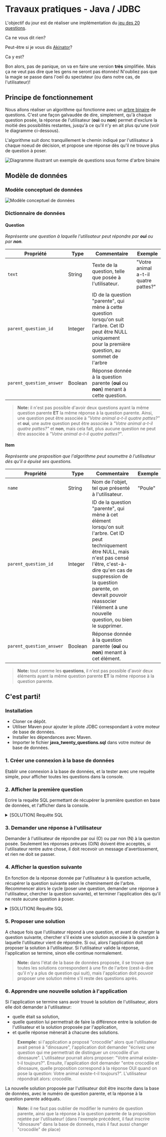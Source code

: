 # Travaux pratiques - Java / JDBC

L'objectif du jour est de réaliser une implémentation du [jeu des 20 questions](https://psycatgames.com/fr/magazine/conversation-starters/20-questions-game/).

Ca ne vous dit rien?

Peut-être si je vous dis [Akinator](https://fr.akinator.com/)?

Ca y est?

Bon alors, pas de panique, on va en faire une version **très** simplifiée. Mais ça ne veut pas dire que les gens ne seront pas étonnés! N'oubliez pas que la magie se passe dans l'oeil du spectateur (ou dans notre cas, de l'utilisateur)!

## Principe de fonctionnement

Nous allons réaliser un algorithme qui fonctionne avec un [arbre binaire](https://fr.wikipedia.org/wiki/Arbre_binaire) de questions. C'est une façon galvaudée de dire, simplement, qu'à chaque question posée, la réponse de l'utilisateur (**oui** ou **non**) permet d'exclure la moitié des possibilités restantes, jusqu'à ce qu'il n'y en ait plus qu'une (voir le diagramme ci-dessous).

L'algorithme suit donc tranquillement le chemin indiqué par l'utilisateur à chaque noeud de décision, et propose une réponse dès qu'il ne trouve plus de question à poser.

![Diagramme illustrant un exemple de questions sous forme d'arbre binaire](diagram.PNG)

## Modèle de données

### Modèle conceptuel de données

![Modèle conceptuel de données](er-model.PNG)

### Dictionnaire de données

#### Question

_Représente une question à laquelle l'utilisateur peut répondre par **oui** ou par **non**._

| Propriété | Type | Commentaire | Exemple |
| --- | --- | --- | --- |
| `text` | String | Texte de la question, telle que posée à l'utilisateur. | "Votre animal a-t-il quatre pattes?" |
| `parent_question_id` | Integer | ID de la question "parente", qui mène à cette question lorsqu'on suit l'arbre. Cet ID peut être NULL uniquement pour la première question, au sommet de l'arbre | |
| `parent_question_answer` | Boolean | Réponse donnée à la question parente (**oui** ou **non**) menant à cette question. | |

> **Note:** il n'est pas possible d'avoir deux questions ayant la même question parente **ET** la même réponse à la question parente. Ainsi, une question peut être associée à _"Votre animal a-t-il quatre pattes?"_ et **oui**, une autre question peut être associée à _"Votre animal a-t-il quatre pattes?"_ et **non**, mais cela fait, plus aucune question ne peut être associée à _"Votre animal a-t-il quatre pattes?"_.

#### Item

_Représente une proposition que l'algorithme peut soumettre à l'utilisateur dès qu'il a épuisé ses questions._

| Propriété | Type | Commentaire | Exemple |
| --- | --- | --- | --- |
| `name` | String | Nom de l'objet, tel que présenté à l'utilisateur. | "Poule" |
| `parent_question_id` | Integer | ID de la question "parente", qui mène à cet élément lorsqu'on suit l'arbre. Cet ID peut techniquement être NULL, mais n'est pas censé l'être, c'est-à-dire qu'en cas de suppression de la question parente, on devrait pouvoir réassocier l'élément à une nouvelle question, ou bien le supprimer. | |
| `parent_question_answer` | Boolean | Réponse donnée à la question parente (**oui** ou **non**) menant à cet élément. | |

> **Note:** tout comme les **questions**, il n'est pas possible d'avoir deux éléments ayant la même question parente **ET** la même réponse à la question parente.

## C'est parti!

### Installation

- Cloner ce dépôt.
- Utiliser Maven pour ajouter le pilote JDBC correspondant à votre moteur de base de données.
- Installer les dépendances avec Maven.
- Importer le fichier **java_twenty_questions.sql** dans votre moteur de base de données.

### 1. Créer une connexion à la base de données

Etablir une connexion à la base de données, et la tester avec une requête simple, pour afficher toutes les questions dans la console.

### 2. Afficher la première question

Ecrire la requête SQL permettant de récupérer la première question en base de données, et l'afficher dans la console.

<details>
  <summary>[SOLUTION] Requête SQL</summary>

```
SELECT * FROM `questions` WHERE `parent_question_id` IS NULL
```
</details>

### 3. Demander une réponse à l'utilisateur

Demander à l'utilisateur de répondre par oui (O) ou par non (N) à la queston posée. Seulement les réponses prévues (O/N) doivent être acceptés, si l'utilisateur rentre autre chose, il doit recevoir un message d'avertissement, et rien ne doit se passer.

### 4. Afficher la question suivante

En fonction de la réponse donnée par l'utilisateur à la question actuelle, récupérer la question suivante selon le cheminement de l'arbre. Recommencer alors le cycle (poser une question, demander une réponse à l'utilisateur, chercher la question suivante), et terminer l'application dès qu'il ne reste aucune question à poser.

<details>
  <summary>[SOLUTION] Requête SQL</summary>

Avec:

- **currentQuestionId**: ID de la question à laquelle l'utilisateur vient de répondre
- **userAnswer**: Réponse donnée par l'utilisateur sous forme de nombre (0 = non, 1 = oui)

```
SELECT * FROM `questions` WHERE `parent_question_id` = [currentQuestionId] AND `parent_question_answer` = [userAnswer]
```
</details>

### 5. Proposer une solution

A chaque fois que l'utilisateur répond à une question, et avant de charger la question suivante, chercher s'il existe une solution associée à la question à laquelle l'utilisateur vient de répondre. Si oui, alors l'application doit proposer la solution à l'utilisateur. Si l'utilisateur valide la réponse, l'application se termine, sinon elle continue normalement.

> **Note:** dans l'état de la base de données proposée, il se trouve que toutes les solutions correspondent à une fin de l'arbre (cest-à-dire qu'il n'y a plus de question qui suit), mais l'application doit pouvoir proposer une solution même s'il reste des questions après.

### 6. Apprendre une nouvelle solution à l'application

Si l'application se termine sans avoir trouvé la solution de l'utilisateur, alors elle doit demander à l'utilisateur:

- quelle était sa solution,
- quelle question lui permettrait de faire la différence entre la solution de l'utilisateur et la solution proposée par l'application,
- et quelle réponse mènerait à chacune des solutions.

> **Exemple:** si l'application a proposé "crocodile" alors que l'utilisateur avait pensé à "dinosaure", l'application doit demander "écrivez une question qui me permettrait de distinguer un crocodile d'un dinosaure". L'utilisateur pourrait alors proposer: "Votre animal existe-t-il toujours?". Ensuite, l'application doit demander "entre crocodile et dinosaure, quelle proposition correspond à la réponse OUI quand on pose la question: Votre animal existe-t-il toujours?". L'utilisateur répondrait alors: crocodile.

La nouvelle solution proposée par l'utilisateur doit être inscrite dans la base de données, avec le numéro de question parente, et la réponse à la question parente adéquats.

> **Note:** il ne faut pas oublier de modifier le numéro de question parente, ainsi que la réponse à la question parente de la proposition rejetée par l'utilisateur! (dans l'exemple précédent, il faut inscrire "dinosaure" dans la base de donneés, mais il faut aussi changer "crocodile" de place)

